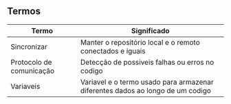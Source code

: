 Termos
-------

|Termo|Significado|
|-----|-----------|
|Sincronizar|Manter o repositório local e o remoto conectados e iguais|
|Protocolo de comunicação|Detecção de possiveis falhas ou erros no codigo|
|Variaveis|Variavel e o termo usado para armazenar diferentes dados ao longo de um codigo| 
